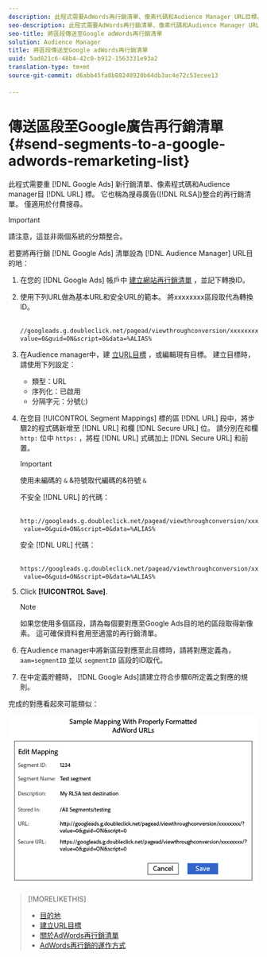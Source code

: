```yaml
---
description: 此程式需要AdWords再行銷清單、像素代碼和Audience Manager URL目標。 它也稱為搜尋廣告(RLSA)整合的再行銷清單。 僅適用於付費搜尋。
seo-description: 此程式需要AdWords再行銷清單、像素代碼和Audience Manager URL目標。 它也稱為搜尋廣告(RLSA)整合的再行銷清單。 僅適用於付費搜尋。
seo-title: 將區段傳送至Google adWords再行銷清單
solution: Audience Manager
title: 將區段傳送至Google adWords再行銷清單
uuid: 5ad821c6-48b4-42c0-b912-1563331e93a2
translation-type: tm+mt
source-git-commit: d6abb45fa8b88248920b64db3ac4e72c53ecee13

---
```



# 傳送區段至Google廣告再行銷清單 {#send-segments-to-a-google-adwords-remarketing-list}

此程式需要重 [!DNL Google Ads] 新行銷清單、像素程式碼和Audience manager目 [!DNL URL] 標。 它也稱為搜尋廣告([!DNL RLSA])整合的再行銷清單。 僅適用於付費搜尋。

>[!IMPORTANT]
>請注意，這並非兩個系統的分類整合。

若要將再行銷 [!DNL Google Ads] 清單設為 [!DNL Audience Manager] URL目的地：

1. 在您的 [!DNL Google Ads] 帳戶中 [建立網站再行銷清單](https://support.google.com/adwords/answer/2454064?hl=en) ，並記下轉換ID。
1. 使用下列URL做為基本URL和安全URL的範本。 將xxxxxxxx區段取代為轉換ID。

   ```
    //googleads.g.doubleclick.net/pagead/viewthroughconversion/xxxxxxxx/?value=0&guid=ON&script=0&data=%ALIAS%
   ```

1. 在Audience manager中，建 [立URL目標](../../features/destinations/create-url-destination.md) ，或編輯現有目標。 建立目標時，請使用下列設定：
   * 類型：URL
   * 序列化：已啟用
   * 分隔字元：分號(;)

1. 在您目 [!UICONTROL Segment Mappings] 標的區 [!DNL URL] 段中，將步驟2的程式碼新增至 [!DNL URL] 和欄 [!DNL Secure URL] 位。 請分別在和欄 `http:` 位中 `https:` ，將程 [!DNL URL] 式碼加上 [!DNL Secure URL] 和前置。

   >[!IMPORTANT]
   >
   >使用未編碼的 `&` &amp;符號取代編碼的&amp;符號 `&`

   不安全 [!DNL URL] 的代碼：

   ```
    http://googleads.g.doubleclick.net/pagead/viewthroughconversion/xxxxxxxx/?
    value=0&guid=ON&script=0&data=%ALIAS%
   ```

   安全 [!DNL URL] 代碼：

   ```
    https://googleads.g.doubleclick.net/pagead/viewthroughconversion/xxxxxxxx/?
    value=0&guid=ON&script=0&data=%ALIAS%
   ```

1. Click **[!UICONTROL Save]**.

   >[!NOTE]
   >
   >如果您使用多個區段，請為每個要對應至Google Ads目的地的區段取得新像素。 這可確保資料套用至適當的再行銷清單。

1. 在Audience manager中將新區段對應至此目標時，請將對應定義為， `aam=segmentID` 並以 `segmentID` 區段的ID取代。
1. 在中定義貯體時， [!DNL Google Ads]請建立符合步驟6所定義之對應的規則。

完成的對應看起來可能類似：

![](../assets/rlsa_mapping.png)

>[!MORELIKETHIS]
>
>* [目的地](../../features/destinations/destinations.md)
>* [建立URL目標](../../features/destinations/create-url-destination.md)
>* [關於AdWords再行銷清單](https://support.google.com/adwords/answer/2472738)
>* [AdWords再行銷的運作方式](https://support.google.com/adwords/answer/2454000)

